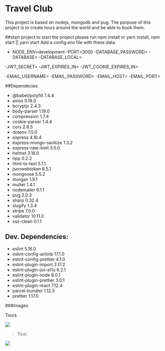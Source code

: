 # Travel Club 

This project is based on nodejs, mongodb and pug. 
The porpuse of this project is to create tours around the world and be able to book them. 

##start project 
to start the project please run npm install or yarn install, 
npm start || yarn start 
Add a config.env file with these data: 
- NODE_ENV=development
-PORT=3000
-DATABASE_PASSWORD=
-DATABASE= 
-DATABASE_LOCAL= 

-JWT_SECRET=
-JWT_EXPIRES_IN=
-JWT_COOKIE_EXPIRES_IN=

-EMAIL_USERNAME=
-EMAIL_PASSWORD=
-EMAIL_HOST=
-EMAIL_PORT=

##Dependecies:

- @babel/polyfill 7.4.4
- axios 0.18.0
-    bcryptjs 2.4.3
-    body-parser 1.19.0
-    compression 1.7.4
-    cookie-parser 1.4.4
-    cors 2.8.5
-    dotenv 7.0.0
-    express 4.16.4
-    express-mongo-sanitize 1.3.2
-    express-rate-limit 3.5.0
-    helmet 3.16.0
-    hpp 0.2.2
-    html-to-text 5.1.1
-    jsonwebtoken 8.5.1
-    mongoose 5.5.2
-    morgan 1.9.1
-    multer 1.4.1
-    nodemailer 6.1.1
-    pug 2.0.3
-    sharp 0.32.4
-    slugify 1.3.4
-    stripe 7.0.0
-    validator 10.11.0
-    xss-clean 0.1.1

## Dev. Dependencies: 
- eslint 5.16.0
- eslint-config-airbnb 17.1.0
- eslint-config-prettier 4.1.0
- eslint-plugin-import 2.17.2
- eslint-plugin-jsx-a11y 6.2.1
- eslint-plugin-node 8.0.1
- eslint-plugin-prettier 3.0.1
- eslint-plugin-react 7.12.4
- parcel-bundler 1.12.3
- prettier 1.17.0



###Images

Tours

![](https://github.com/julidavi777/tours-project/blob/main/Screenshots/tours.png?raw=true)


>Tour.

![](https://github.com/julidavi777/tours-project/blob/main/Screenshots/tours.png?raw=true)




